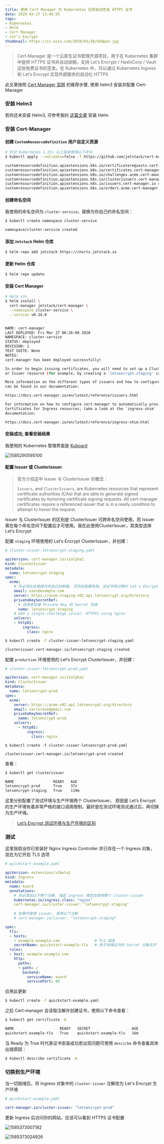 ```yaml
---
title: 使用 Cert Manager 为 Kubernetes 应用自动签发 HTTPS 证书
date: 2020-03-27 13:44:55
tags:
- Kubernetes
- Helm
- Cert Manager
- Let’s Encrypt
thumbnail: https://s1.ax1x.com/2020/03/28/GkNpan.jpg
---
```


>  Cert-Manager 是一个云原生证书管理开源项目，用于在 Kubernetes 集群中提供 HTTPS 证书并自动续期，支持 Let’s Encrypt / HashiCorp / Vault 这些免费证书的签发。在 Kubernetes 中，可以通过 Kubernetes Ingress 和 Let’s Encrypt 实现外部服务的自动化 HTTPS

<!-- more -->

此文章按照 [Cert Manager 官网](https://cert-manager.io/docs/installation/kubernetes/) 的推荐步骤, 使用 helm3 安装并配置 Cert-Manager

### 安装 Helm3

若你还未安装 Helm3, 可参考我的 [这篇文章]() 安装 Helm

### 安装 Cert-Manager 

#### 创建 `CustomResourceDefinition` 用户自定义资源

```bash
# 针对 Kubernetes 1.15+ 以上版本使用以下命令
$ kubectl apply --validate=false -f https://github.com/jetstack/cert-manager/releases/download/v0.14.0/cert-manager.crds.yaml

customresourcedefinition.apiextensions.k8s.io/certificaterequests.cert-manager.io created
customresourcedefinition.apiextensions.k8s.io/certificates.cert-manager.io created
customresourcedefinition.apiextensions.k8s.io/challenges.acme.cert-manager.io created
customresourcedefinition.apiextensions.k8s.io/clusterissuers.cert-manager.io created
customresourcedefinition.apiextensions.k8s.io/issuers.cert-manager.io created
customresourcedefinition.apiextensions.k8s.io/orders.acme.cert-manager.io created
```

#### 创建命名空间

我使用的命名空间为 `cluster-service`，替换为你自己的命名空间：

```bash
$ kubectl create namespace cluster-service

namespace/cluster-service created
```

#### 添加 `Jetstack` Helm 仓库

```bash
$ helm repo add jetstack https://charts.jetstack.io
```

#### 更新 Helm 仓库

```bash
$ helm repo update
```

#### 安装 Cert Manager

```bash
# Helm v3+
$ helm install \
  cert-manager jetstack/cert-manager \
  --namespace cluster-service \
  --version v0.14.0
  

NAME: cert-manager
LAST DEPLOYED: Fri Mar 27 06:26:00 2020
NAMESPACE: cluster-service
STATUS: deployed
REVISION: 1
TEST SUITE: None
NOTES:
cert-manager has been deployed successfully!

In order to begin issuing certificates, you will need to set up a ClusterIssuer
or Issuer resource (for example, by creating a 'letsencrypt-staging' issuer).

More information on the different types of issuers and how to configure them
can be found in our documentation:

https://docs.cert-manager.io/en/latest/reference/issuers.html

For information on how to configure cert-manager to automatically provision
Certificates for Ingress resources, take a look at the `ingress-shim`
documentation:

https://docs.cert-manager.io/en/latest/reference/ingress-shim.html
```

#### 安装成功, 查看安装结果

我使用的 Kubernetes 管理界面是 [Kuboard](http://kuboard.cn)

![1585290595100](https://s1.ax1x.com/2020/03/28/GkJ4zD.png)

#### 配置 Issuer 或 Clusterissuer

> 官方介绍这中 Issuer 与 ClusterIssuer 的概念：
>
> `Issuers`, and `ClusterIssuers`, are Kubernetes resources that represent certificate authorities (CAs) that are able to generate signed certificates by honoring certificate signing requests. All cert-manager certificates require a referenced issuer that is in a ready condition to attempt to honor the request.

Issuer 与 ClusterIssuer 的区别是 ClusterIssuer 可跨命名空间使用，而 Issuer 需在每个命名空间下配置后才可使用。我在此使用ClusterIssuer，其类型选择 Let‘s Encrypt

配置 `staging` 环境使用的 Let‘s Encrypt ClusterIssuer，并创建：

```yaml
# cluster-issuer-letsencrypt-staging.yaml

apiVersion: cert-manager.io/v1alpha2
kind: ClusterIssuer
metadata:
  name: letsencrypt-staging
spec:
  acme:
    # 务必将此处替换为你自己的邮箱, 否则会配置失败。当证书快过期时 Let's Encrypt 会与你联系
    email: user@example.com
    server: https://acme-staging-v02.api.letsencrypt.org/directory
    privateKeySecretRef:
      # 将用来存储 Private Key 的 Secret 资源
      name: letsencrypt-staging
    # Add a single challenge solver, HTTP01 using nginx
    solvers:
    - http01:
        ingress:
          class: nginx
```

```bash
$ kubectl create -f cluster-issuer-letsencrypt-staging.yaml

clusterissuer.cert-manager.io/letsencrypt-staging created
```

配置 `production` 环境使用的  Let‘s Encrypt ClusterIssuer，并创建：

```yaml
# cluster-issuer-letsencrypt-prod.yaml

apiVersion: cert-manager.io/v1alpha2
kind: ClusterIssuer
metadata:
  name: letsencrypt-prod
spec:
  acme:
    server: https://acme-v02.api.letsencrypt.org/directory
    email: varroreve@gmail.com
    privateKeySecretRef:
      name: letsencrypt-prod
    solvers:
      - http01:
          ingress:
            class: nginx
```

```
$ kubectl create -f cluster-issuer-letsencrypt-prod.yaml

clusterissuer.cert-manager.io/letsencrypt-prod created
```

查看：

```bash
$ kubectl get clusterissuer

NAME                  READY   AGE
letsencrypt-prod      True    37s
letsencrypt-staging   True    119m
```

这里分别配置了测试环境与生产环境两个 ClusterIssuer， 原因是 Let’s Encrypt 的生产环境有着非常严格的接口调用限制，最好是在测试环境测试通过后，再切换为生产环境。 

> [Let’s Encrypt 测试环境与生产环境的区别](https://letsencrypt.org/zh-cn/docs/staging-environment/)

### 测试

这里我假设你已安装好 Nginx Ingress Controller 并已存在一个 Ingress 对象，现在为它开启 TLS 选项

```yaml
# quickstart-example.yaml

apiVersion: extensions/v1beta1
kind: Ingress
metadata:
  name: kuard
  annotations:
    # 务必添加以下两个注解, 指定 ingress 类型及使用哪个 cluster-issuer
    kubernetes.io/ingress.class: "nginx"
    cert-manager.io/cluster-issuer："letsencrypt-staging"
    
    # 如果你使用 issuer, 使用以下注解 
    # cert-manager.io/issuer: "letsencrypt-staging"

spec:
  tls:
  - hosts:
    - example.example.com                # TLS 域名
    secretName: quickstart-example-tls   # 用于存储证书的 Secret 对象名字 
  rules:
  - host: example.example.com
    http:
      paths:
      - path: /
        backend:
          serviceName: kuard
          servicePort: 80
```

应用此更新

```bash
$ kubectl create -f quickstart-example.yaml
```

之后 Cert-manager 会读取注解并创建证书，使用以下命令查看：

```bash
$ kubectl get certificate -A

NAME                     READY   SECRET                   AGE
quickstart-example-tls   True    quickstart-example-tls   16m
```

当 Ready 为 True 时代表证书安装成功若出现问题可使用 `descirbe` 命令查看具体出错原因：

```bash
$ kubectl describe certificate -A 
```

### 切换到生产环境

当一切就绪后，将 Ingress 对象中的 `cluster-issuer` 注解改为 Let's Encrypt 生产环境

```yaml
# quickstart-example.yaml

cert-manager.io/cluster-issuer: "letsencrypt-prod"
```

更新 Ingress 后访问你的网站，应该可以看到 HTTPS 证书配置

![1585373007182](https://s1.ax1x.com/2020/03/28/GkJfJK.png)

![1585373024926](https://s1.ax1x.com/2020/03/28/GkJhRO.png)